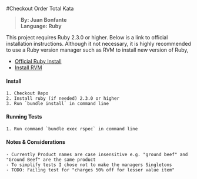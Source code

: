 #Checkout Order Total Kata

>**By: Juan Bonfante**     
 **Language: Ruby**

This project requires Ruby 2.3.0 or higher. Below is a link to official installation
instructions. Although it not necessary, it is highly recommended to use a Ruby version manager
such as RVM to install new version of Ruby, 

- [Official Ruby Install](https://www.ruby-lang.org/en/documentation/installation/)
- [Install RVM](https://rvm.io/rvm/install)
    
#### Install
    1. Checkout Repo
    2. Install ruby (if needed) 2.3.0 or higher
    3. Run `bundle install` in command line

#### Running Tests
    1. Run command `bundle exec rspec` in command line
    
#### Notes & Considerations
    - Currently Product names are case insensitive e.g. "ground beef" and "Ground Beef" are the same product
    - To simplify tests I chose not to make the managers Singletons
    - TODO: Failing test for "charges 50% off for lesser value item"
